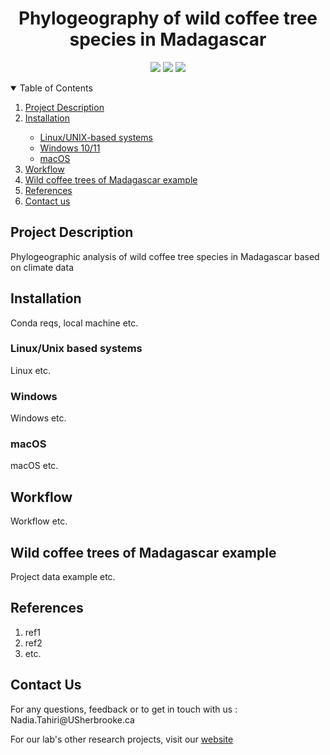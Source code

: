 <h1 align="center">Phylogeography of wild coffee tree species in Madagascar</h1>
    <!-- badges should work when repo will go public -->
    <p align="center">
        <img src="https://img.shields.io/github/license/tahiri-lab/aPhyloGeo-CM"></img>
        <img src="https://img.shields.io/github/contributors/tahiri-lab/aphylogeo-cm?color=blue&logo=github"></img>
        <img src="https://img.shields.io/github/last-commit/tahiri-lab/aphylogeo-cm?color=purple&logo=github"></img>
    </p>
<!-- table of contents -->
<details open>
    <summary>Table of Contents</summary>
        <ol style>
            <li><a href=#project-description>Project Description</a></li>
            <li><a href=#installation>Installation</a></li>
                <ul>
                    <li><a href=#install-linux>Linux/UNIX-based systems</a></li>
                    <li><a href=#install-win>Windows 10/11</a></li>
                    <li><a href=#install-mac>macOS</a></li>
                </ul>
            <li><a href=#workflow>Workflow</a></li>
            <li><a href=#example>Wild coffee trees of Madagascar example</a></li>
            <li><a href=#refs>References</a></li>
            <li><a href=#contact>Contact us</a></li>
        </ol>
</details>
<!-- Project description -->
<section>
    <h2 id="project-description">Project Description</h2>
        <p>Phylogeographic analysis of wild coffee tree species in Madagascar based on climate data
        </p>
</section>

<!-- Installation -->
<section>
    <h2 id="installation">Installation</h2>
        <p>Conda reqs, local machine etc.
        </p>
        <h3 id="install-linux">Linux/Unix based systems</h3>
            <p>Linux etc.</p>
        <h3 id="install-win">Windows</h3>
            <p>Windows etc.</p>
        <h3 id="install-mac">macOS</h3>
            <p>macOS etc.</p>
</section>

<!-- Workflow -->
<section>
    <h2 id="workflow">Workflow</h2>
        <p>Workflow etc.</p>
</section>
<!-- Example -->
<section>
    <h2 id="example">Wild coffee trees of Madagascar example</h2>
        <p>Project data example etc.</p>
</section>

<!-- References -->
<section>
    <h2 id="refs">References</h2>
        <ol>
            <li>ref1</li>
            <li>ref2</li>
            <li>etc.</li>
        </ol>
</section>

<!-- Contact -->
<section>
    <h2 id="contact">Contact Us</h2>
        <p>For any questions, feedback or to get in touch with us : Nadia.Tahiri@USherbrooke.ca</p>
        <p>For our lab's other research projects, visit our <a href="https://tahirinadia.github.io/">website</a></p>
</section>